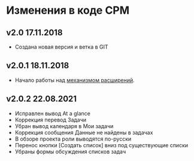 Изменения в коде CPM
====================
## v2.0 17.11.2018
* Создана новая версия и ветка в GIT

## v2.0.1 18.11.2018
* Начало работы над [механизмом расширений](docs/extensions/extensions.md).

## v2.0.2 22.08.2021
* Исправлен вывод At a glance
* Коррекция перевод Задачи
* Убран вывод календаря в Мои задачи
* Коррекция сообщения Данные не найдены в задачах
* В обзоре проекта роли выводятся по-русски
* Перенос кнопки [Создать список] вниз под существующие списки
* Убраны формы обсуждения списков задач
